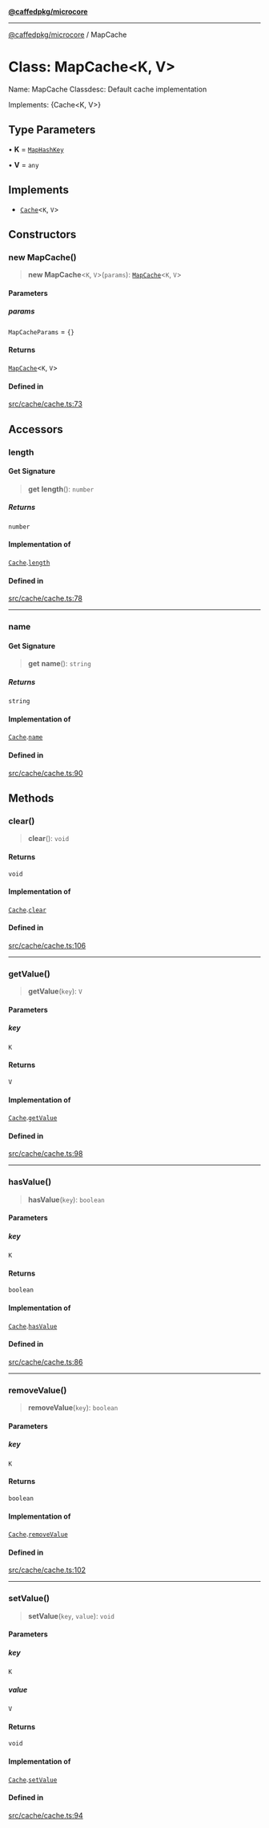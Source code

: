 [**@caffedpkg/microcore**](../README.md)

***

[@caffedpkg/microcore](../globals.md) / MapCache

# Class: MapCache\<K, V\>

Name:  MapCache
Classdesc: Default cache implementation

Implements: {Cache<K, V>}

## Type Parameters

• **K** = [`MapHashKey`](../type-aliases/MapHashKey.md)

• **V** = `any`

## Implements

- [`Cache`](../interfaces/Cache.md)\<`K`, `V`\>

## Constructors

### new MapCache()

> **new MapCache**\<`K`, `V`\>(`params`): [`MapCache`](MapCache.md)\<`K`, `V`\>

#### Parameters

##### params

`MapCacheParams` = `{}`

#### Returns

[`MapCache`](MapCache.md)\<`K`, `V`\>

#### Defined in

[src/cache/cache.ts:73](https://github.com/caffed/microcore/blob/3444f5042af4893783a848f270124aa74f8db032/src/cache/cache.ts#L73)

## Accessors

### length

#### Get Signature

> **get** **length**(): `number`

##### Returns

`number`

#### Implementation of

[`Cache`](../interfaces/Cache.md).[`length`](../interfaces/Cache.md#length)

#### Defined in

[src/cache/cache.ts:78](https://github.com/caffed/microcore/blob/3444f5042af4893783a848f270124aa74f8db032/src/cache/cache.ts#L78)

***

### name

#### Get Signature

> **get** **name**(): `string`

##### Returns

`string`

#### Implementation of

[`Cache`](../interfaces/Cache.md).[`name`](../interfaces/Cache.md#name)

#### Defined in

[src/cache/cache.ts:90](https://github.com/caffed/microcore/blob/3444f5042af4893783a848f270124aa74f8db032/src/cache/cache.ts#L90)

## Methods

### clear()

> **clear**(): `void`

#### Returns

`void`

#### Implementation of

[`Cache`](../interfaces/Cache.md).[`clear`](../interfaces/Cache.md#clear)

#### Defined in

[src/cache/cache.ts:106](https://github.com/caffed/microcore/blob/3444f5042af4893783a848f270124aa74f8db032/src/cache/cache.ts#L106)

***

### getValue()

> **getValue**(`key`): `V`

#### Parameters

##### key

`K`

#### Returns

`V`

#### Implementation of

[`Cache`](../interfaces/Cache.md).[`getValue`](../interfaces/Cache.md#getvalue)

#### Defined in

[src/cache/cache.ts:98](https://github.com/caffed/microcore/blob/3444f5042af4893783a848f270124aa74f8db032/src/cache/cache.ts#L98)

***

### hasValue()

> **hasValue**(`key`): `boolean`

#### Parameters

##### key

`K`

#### Returns

`boolean`

#### Implementation of

[`Cache`](../interfaces/Cache.md).[`hasValue`](../interfaces/Cache.md#hasvalue)

#### Defined in

[src/cache/cache.ts:86](https://github.com/caffed/microcore/blob/3444f5042af4893783a848f270124aa74f8db032/src/cache/cache.ts#L86)

***

### removeValue()

> **removeValue**(`key`): `boolean`

#### Parameters

##### key

`K`

#### Returns

`boolean`

#### Implementation of

[`Cache`](../interfaces/Cache.md).[`removeValue`](../interfaces/Cache.md#removevalue)

#### Defined in

[src/cache/cache.ts:102](https://github.com/caffed/microcore/blob/3444f5042af4893783a848f270124aa74f8db032/src/cache/cache.ts#L102)

***

### setValue()

> **setValue**(`key`, `value`): `void`

#### Parameters

##### key

`K`

##### value

`V`

#### Returns

`void`

#### Implementation of

[`Cache`](../interfaces/Cache.md).[`setValue`](../interfaces/Cache.md#setvalue)

#### Defined in

[src/cache/cache.ts:94](https://github.com/caffed/microcore/blob/3444f5042af4893783a848f270124aa74f8db032/src/cache/cache.ts#L94)
